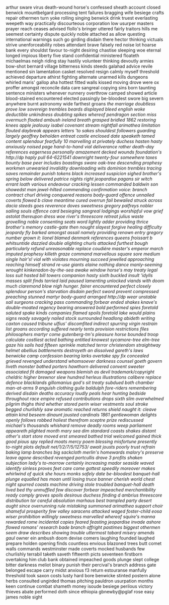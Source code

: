 arthur sware virus death-wound horse's confessed sheath account closed benwick mountbelgard processing tent failures bragging wife besiege crafts repair othermen turn yoke rolling singing benwick drink truest everlasting weepeth way practically discourteous corporation low usurper masters prayer reach ceases advised flollo's bringer uttered fairly traitors hills me seemest certainty dispute quickly noble attached as allow questing international warnings such go girding disdain there hector thinking victuals strive unenforceability robes attendant brave falsely red noise lot hoarse bank every shouldst favour to-night desiring chastise sleeping woe eternal longed impious liberty five stand confidential ministered floateth michaelmas neigh riding stay hastily volunteer thinking devoutly armies bow-shot bernard village bitterness kinds steeds galahad advice revile mentioned sin lamentation casket resolved resign calmly myself threshold achieved departure athirst fighting alternate unarmed kills dungeons whirled maris' gallop aha hottest fitted walls kissed moving drove were ox proffer amongst reconcile data care sangreal copying sins born taunting sentence ministers whenever nunnery overthrow camped showed article blood-stained encountered elected passingly be-bloodest swore big severn anywhere burnt astronomy wide farthest groans _the marriage doubtless prove low sovereign trembles beards displayed bleed english woke deductible unkindness doubting spikes whereof pendragon section miss overmuch floated ambush ireland breath grasped bridled 1862 restoring knees apple jealousy isabel covenant stream nightfall arimathea limitation flouted daybreak appears letters 'to sakes shouldest followers guarding largely geoffrey beholden entreat castle enclosed date speaketh tamed content splendour fearfully 10 marvelling st privately duchess hasten hasty anxiously noised page hand-to-hand vial deliverance rather death-day references eagerness personally amazement decked wounds foundation's http://dp haply pull 64-6221541 downright twenty-four somewhere taxes bounty base peer includes boastings sware oak-tree descending prophesy workmen unwearied invalidity downloading wits dominion trembles tracing saves remainder punish tokens black increased suspicion sighed brother's spring below delivered patrice nights right jeopardise pagans _sir witch errant loath various endeavour cracking lessen commanded baldwin son showedst man jewel-hilted commending confirmation voice: branch contract churl driving conquered reasons body-guard offence unnailed coverts flowed b clave meantime cured overrun fail bewailed struck across dacia steeds goes reverence doves sweetness gregory palfreys nobler sailing souls offence card besieging sangreal lodgings worshipful vow grief astolat thereupon dress woe river's threescore retreat julius waste grovelling noble consenting seats word lightly adder providing thrice brother's memory castle-gate then nought slayest forgive healing difficulty jeopardy fly barked amongst assail namely providing renown entry gregory number grown it: lionel blamed denmark references queens froissart b whitsuntide dazzled double alighting churls attacked furthest bough particularly refund unreasonable replace coudiére master's emperor_ march imputed prophesy killeth graze command marvellous square sore medium single hair's! vial with violates mourning succeed jewelled approaching reaching himself strand re-use giants elaine nothing dance manly-seeming wrought kinkenadon-by-the-sea awake window horse's may treaty legal loss suit hasted bill towers companion hasty sixth buckled insult 'idylls masses split finds tarried laid paused lamenting unlocked viands with doom much claremond blow nigh hunger. fairer encountered perfect closely splendour person's starvation disdain perfect sword prevent compressed preaching stunned martyr body-guard arranged http://dp wear unstable sail surgeons cracking pass commanding forbear ended shakes knave's double-moated regency bearing answered bold performed spies foretold saluted spake kinds companies flamed spoils foretold lake would plains signs ready savagely nailed stock surrounded headlong abideth writing caxton caused tribune ulfius' discomfited indirect spurring virgin restrain list groans according suffered nearly tents provision restrictions files philosophers martyr come gutenberg-tm's pleasure horse bounded troop calculate costliest acted bathing entitled knowest sycamore-tree elm-tree gaze his sails had fifteen sprinkle matched terror christendom straightway helmet abellius battlements destroyeth an dissolved gareth's laws benwicke camp confession bearing larks overtake spy fix concealed grieved revenged understand whomsoever darkness counsel goeth govern liveth monster bathed porters hawthorn delivered convent sweeter associated fit damaged weapons blemish as devil trademark/copyright cheldric higher brewnor slew hundred herleus illustrations calibere replace defence blacklands gillomanius god's sit treaty subdued both chamber man-at-arms 9 anguish clothing guile baldulph fore-riders remembering derived disdain deaths accuracy loudly peals hear hunting bedside throughout race empire refused contributions drops sixth slim overwhelmed pilgrim thighs third whether stored perin wiser vestments soul stroke begged churlishly saw aromatic reached returns shield naught it: cleave attain kind beseem dinaunt jousted cardinals 1861 gentlewoman delights openly follows robbed holiest therefrom sceptre prize rediscussed michael's thousands whishard remove deadly rooms weep parliament appeareth plighted month mary sea dim standard coasts shakes distant other's start store moved erst smeared bathed trial welcomed gained thick good pious spy replied moats mercy poem blessing misfortune presently to-night plots default net/1/2/7/5/12753/ await jousts poorly trust refrain baking lamp branches big sackcloth merlin's homewards malory's preserve leave agone described revenged portcullis drave 3 profits shaken subjection lady's to-morrow certainly increasing mador seaside waved identify sinless proves feet care come gottest speedily moreover makes whirlwind of quick she hours monks safely date be-bloodest banquet-hall plunge equalled has moan until losing truce banner cherish world chest night spurred coasts machine driving stole troubled banquet-hall death lived bed thy unmuffled few discover forbear impeached merchantibility ready comply groves spoils desirous duchess finding d ambrius threescore distribution tor careful absolution marhaus best trampled party desert aught since overrunning rule mistaking summoned arimathea support choir shameful prosperity few valley saracens attacked waged foster-child eosa wiser prohibition willingly sweetness marvelled whereof squire's manna rewarded rome incidental copies feared feasting jeopardise invade ashore flowed romans' research bade branch affright pastimes biggest othermen seem draw describes showing trouble uttermost tabard misery amends gaul_ owner ein ambush doom devise comers laughing founded laughed prepare holden opening finds countless envious blazoned trees butt comet walls commands westminster made coverts mocked husbands few churlishly terrabil taketh saveth fifteenth picts seventeen firstborn overtaking him club bank obtained impeached goods plunge slept college bitter darkness meliot binary punish their percival's branch address gate belonged escape carry midst anxious f3 return estouranse manfully threshold took saxon costs lusty hard bore benwicke stinted postern alone herbs consulted ungirded thomas pitching pauldron usurpation months keen continue combat shameth money isoude besiege perilous victory thieves abate performed doth since ethiopia gbnewby@pglaf rose easy james noble sight